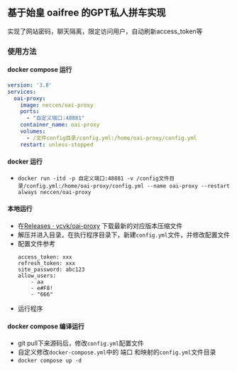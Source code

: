 ## 基于始皇 oaifree 的GPT私人拼车实现


实现了网站密码，聊天隔离，限定访问用户，自动刷新access_token等

### 使用方法

#### docker compose 运行
```yaml
version: '3.8'
services:
  oai-proxy:
    image: neccen/oai-proxy
    ports:
      - "自定义端口:48881"
    container_name: oai-proxy
    volumes:
      - /文件config目录/config.yml:/home/oai-proxy/config.yml
    restart: unless-stopped
```

#### docker 运行
 - `docker run -itd -p 自定义端口:48881 -v /config文件目录/config.yml:/home/oai-proxy/config.yml --name oai-proxy --restart always neccen/oai-proxy`

#### 本地运行
 - 在[Releases · ycvk/oai-proxy](https://github.com/ycvk/oai-proxy/releases) 下载最新的对应版本压缩文件
 - 解压并进入目录，在执行程序目录下，新建`config.yml`文件，并修改配置文件
 - 配置文件参考
    ```
   access_token: xxx
    refresh_token: xxx
    site_password: abc123
    allow_users:
        - aa
        - e#F8!
        - "666"
   ```
 - 运行程序

#### docker compose 编译运行
- git pull下来源码后，修改`config.yml`配置文件
- 自定义修改`docker-compose.yml`中的 端口 和映射的`config.yml`文件目录
- `docker compose up -d`